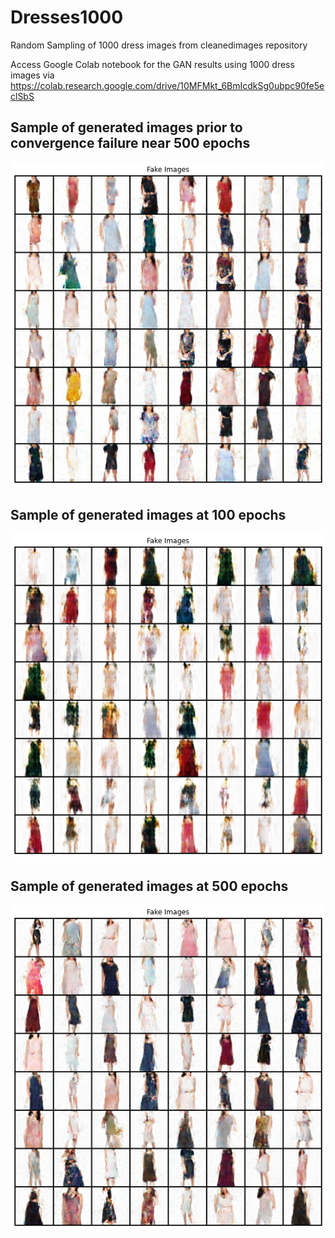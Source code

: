 # Dresses1000
Random Sampling of 1000 dress images from cleanedimages repository
 
Access Google Colab notebook for the GAN results using 1000 dress images  via https://colab.research.google.com/drive/10MFMkt_6BmIcdkSg0ubpc90fe5eclSbS


## Sample of generated images prior to convergence failure near 500 epochs
![Generated images from 1000 randomly sampled cleaned/processed images](https://github.com/mingxiuuuuu/Dresses1000/blob/master/Generated%20images%20from%201000%20randomly%20sampled%20cleaned%20images_500.png)

## Sample of generated images at 100 epochs
![Generated images from 1000 randomly sampled cleaned/processed images](https://github.com/mingxiuuuuu/Dresses1000/blob/master/100%20epochs.png)

## Sample of generated images at 500 epochs
![Generated images from 1000 randomly sampled cleaned/processed images](https://github.com/mingxiuuuuu/Dresses1000/blob/master/500%20epochs.png)
